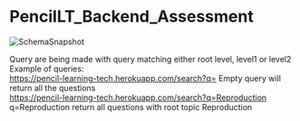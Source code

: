 # PencilLT_Backend_Assessment

![SchemaSnapshot](https://user-images.githubusercontent.com/48602776/159123373-606820d9-9d5e-4617-8d46-ea18b23d5e1d.PNG)

Query are being made with query matching either root level, level1 or level2 <br/>
Example of queries: <br/>
https://pencil-learning-tech.herokuapp.com/search?q=  Empty query will return all the questions<br/>
https://pencil-learning-tech.herokuapp.com/search?q=Reproduction q=Reproduction return all questions with root topic Reproduction
